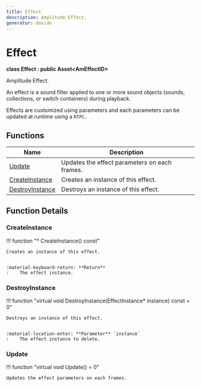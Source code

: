```yaml
---
title: Effect
description: Amplitude Effect.
generator: doxide
---
```



# Effect

**class  Effect : public Asset&lt;AmEffectID&gt;**


Amplitude Effect.

An effect is a sound filter applied to one or more sound objects
(sounds, collections, or switch containers) during playback.

Effects are customized using parameters and each parameters can be
updated at runtime using a `RTPC.`
    


## Functions

| Name | Description |
| ---- | ----------- |
| [Update](#Update) | Updates the effect parameters on each frames.  |
| [CreateInstance](#CreateInstance) | Creates an instance of this effect. |
| [DestroyInstance](#DestroyInstance) | Destroys an instance of this effect. |

## Function Details

### CreateInstance<a name="CreateInstance"></a>
!!! function "&#42; CreateInstance() const"

    
    Creates an instance of this effect.
    
    
    :material-keyboard-return: **Return**
    :    The effect instance.
            
    

### DestroyInstance<a name="DestroyInstance"></a>
!!! function "virtual void DestroyInstance(EffectInstance&#42; instance) const = 0"

    
    Destroys an instance of this effect.
    
    
    :material-location-enter: **Parameter** `instance`
    :    The effect instance to delete.
                
    

### Update<a name="Update"></a>
!!! function "virtual void Update() = 0"

    
    Updates the effect parameters on each frames.
             
    
    
    

